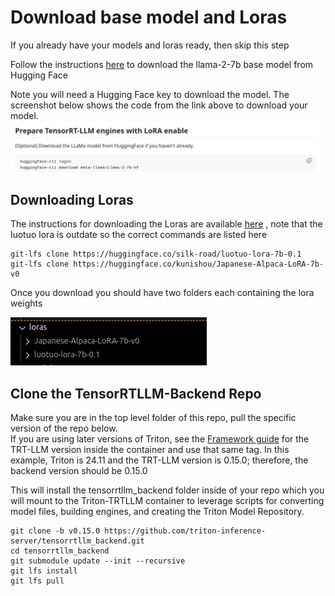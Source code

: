 # Download base model and Loras 
If you already have your models and loras ready, then skip this step

Follow the instructions [here](https://github.com/triton-inference-server/tensorrtllm_backend/blob/main/docs/lora.md#prepare-tensorrt-llm-engines-with-lora-enable) to download the llama-2-7b base model from Hugging Face

Note you will need a Hugging Face key to download the model. The screenshot below shows the code from the link above to download your model. 
![alt text](./images/huggingface-download.png)

## Downloading Loras

The instructions for downloading the Loras are available [here](https://huggingface.co/silk-road/luotuo-lora-7b-0.1)
, note that the luotuo lora is outdate so the correct commands are listed here

```
git-lfs clone https://huggingface.co/silk-road/luotuo-lora-7b-0.1  
git-lfs clone https://huggingface.co/kunishou/Japanese-Alpaca-LoRA-7b-v0
```

Once you download you should have two folders each containing the lora weights

![alt text](./images/lora-before-build.png)

## Clone the TensorRTLLM-Backend Repo

Make sure you are in the top level folder of this repo, pull the specific version of the repo below.  
If you are using later versions of Triton, see the [Framework guide](https://docs.nvidia.com/deeplearning/frameworks/support-matrix/index.html) for the TRT-LLM version inside the container
and use that same tag. In this example, Triton is 24.11 and the TRT-LLM version is 0.15.0; therefore, the backend version should be 0.15.0

This will install the tensorrtllm_backend folder inside of your repo which you will mount to the Triton-TRTLLM container to leverage scripts for converting model files, building engines, and creating the Triton Model Repository.

```
git clone -b v0.15.0 https://github.com/triton-inference-server/tensorrtllm_backend.git
cd tensorrtllm_backend
git submodule update --init --recursive
git lfs install
git lfs pull
```
